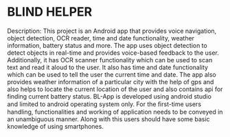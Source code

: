 # BLIND HELPER
Description:
This project is an Android app that provides voice navigation, object detection, OCR reader, time and date functionality, weather information, battery status and more. The app uses object detection to detect objects in real-time and provides voice-based feedback to the user. Additionally, it has OCR scanner functionality which can be used to scan text and read it aloud to the user. It also has time and date functionality which can be used to tell the user the current time and date. The app also provides weather information of a particular city with the help of gps and also helps to locate the current location of the user and also contains api for finding current battery status. BL-App is developed using android studio and limited to android operating system only. For the ﬁrst-time users handling, functionalities and working of application needs to be conveyed in an unambiguous manner. Along with this users should have some basic knowledge of using smartphones.
